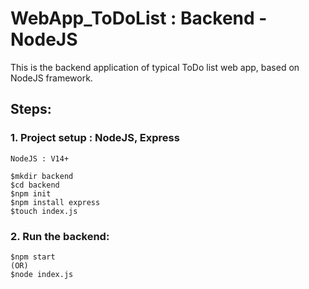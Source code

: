 # WebApp_ToDoList : Backend - NodeJS

This is the backend application of typical ToDo list web app, based on NodeJS framework. 

## Steps:

### 1. Project setup : NodeJS, Express
    NodeJS : V14+

    $mkdir backend
    $cd backend
    $npm init
    $npm install express
    $touch index.js

### 2. Run the backend:
    $npm start
    (OR)
    $node index.js